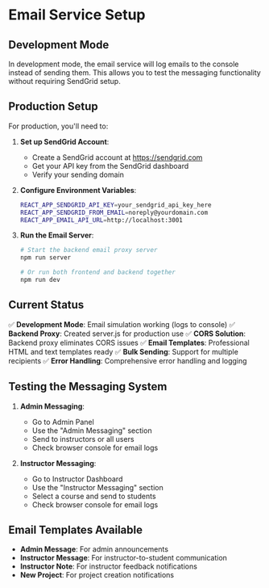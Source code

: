 # Email Service Setup

## Development Mode

In development mode, the email service will log emails to the console instead of sending them. This allows you to test the messaging functionality without requiring SendGrid setup.

## Production Setup

For production, you'll need to:

1. **Set up SendGrid Account**:
   - Create a SendGrid account at https://sendgrid.com
   - Get your API key from the SendGrid dashboard
   - Verify your sending domain

2. **Configure Environment Variables**:
   ```bash
   REACT_APP_SENDGRID_API_KEY=your_sendgrid_api_key_here
   REACT_APP_SENDGRID_FROM_EMAIL=noreply@yourdomain.com
   REACT_APP_EMAIL_API_URL=http://localhost:3001
   ```

3. **Run the Email Server**:
   ```bash
   # Start the backend email proxy server
   npm run server
   
   # Or run both frontend and backend together
   npm run dev
   ```

## Current Status

✅ **Development Mode**: Email simulation working (logs to console)
✅ **Backend Proxy**: Created server.js for production use
✅ **CORS Solution**: Backend proxy eliminates CORS issues
✅ **Email Templates**: Professional HTML and text templates ready
✅ **Bulk Sending**: Support for multiple recipients
✅ **Error Handling**: Comprehensive error handling and logging

## Testing the Messaging System

1. **Admin Messaging**:
   - Go to Admin Panel
   - Use the "Admin Messaging" section
   - Send to instructors or all users
   - Check browser console for email logs

2. **Instructor Messaging**:
   - Go to Instructor Dashboard
   - Use the "Instructor Messaging" section
   - Select a course and send to students
   - Check browser console for email logs

## Email Templates Available

- **Admin Message**: For admin announcements
- **Instructor Message**: For instructor-to-student communication
- **Instructor Note**: For instructor feedback notifications
- **New Project**: For project creation notifications